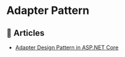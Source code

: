 # Adapter Pattern

## 📕 Articles
- [Adapter Design Pattern in ASP.NET Core](https://www.ezzylearning.net/tutorial/adapter-design-pattern-in-asp-net-core)